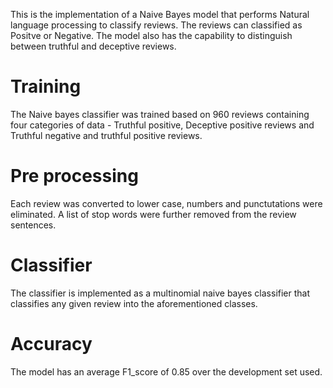 This is the implementation of a Naive Bayes model that performs Natural language processing to classify reviews. 
The reviews can classified as Positve or Negative. The model also has the capability to distinguish between truthful and deceptive reviews.

# Training 
The Naive bayes classifier was trained based on 960 reviews containing four categories of data - Truthful positive, Deceptive positive reviews and Truthful negative and truthful positive reviews. 

# Pre processing
Each review was converted to lower case, numbers and punctutations were eliminated. 
A list of stop words were further removed from the review sentences. 

# Classifier
The classifier is implemented as a multinomial naive bayes classifier that classifies any given review into the aforementioned classes. 

# Accuracy 
The model has an average F1_score of 0.85 over the development set used. 

